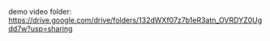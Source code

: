 demo video folder: https://drive.google.com/drive/folders/132dWXf07z7b1eR3atn_OVRDYZ0Ugdd7w?usp=sharing
